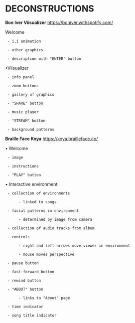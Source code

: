 # DECONSTRUCTIONS

**Bon Iver Viisualizer**
https://boniver.withspotify.com/

Welcome

     - i,i animation

     - other graphics

     - description with "ENTER" button


•Viisualizer

     - info panel

     - zoom buttons

     - gallery of graphics

     - "SHARE" button

     - music player

     - "STREAM" button

     - background patterns





**Braille Face Koya**
https://koya.brailleface.co/

• Welcome

     - image

     - instructions

     - "PLAY" button


• Interactive environment

     - collection of environments

          - linked to songs

     - facial patterns in environment

          - determined by image from camera

     - collection of audio tracks from album

     - controls

          - right and left arrows move viewer in environment

          - mouse moves perspective

     - pause button

     - fast-forward button

     - rewind button

     - "ABOUT" button

          - links to "About" page

     - time indicator

     - song title indicator

